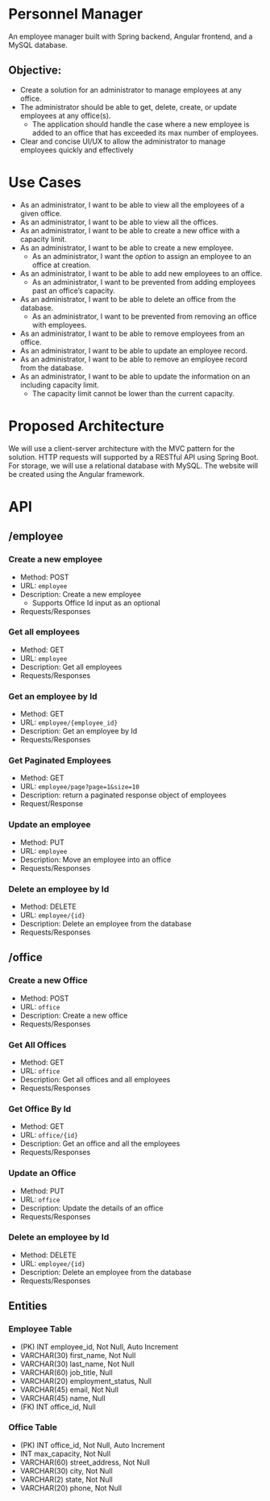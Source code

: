 # Personnel Manager

An employee manager built with Spring backend, Angular frontend, and a MySQL database.

## **Objective:**

- Create a solution for an administrator to manage employees at any office.
- The administrator should be able to get, delete, create, or update employees at any office(s).
    - The application should handle the case where a new employee is added to an office that has exceeded its max number of employees.
- Clear and concise UI/UX to allow the administrator to manage employees quickly and effectively

# Use Cases

- As an administrator, I want to be able to view all the employees of a given office.
- As an administrator, I want to be able to view all the offices.
- As an administrator, I want to be able to create a new office with a capacity limit.
- As an administrator, I want to be able to create a new employee.
    - As an administrator, I want the *option* to assign an employee to an office at creation.
- As an administrator, I want to be able to add new employees to an office.
    - As an administrator, I want to be prevented from adding employees past an office’s capacity.
- As an administrator, I want to be able to delete an office from the database.
    - As an administrator, I want to be prevented from removing an office with employees.
- As an administrator, I want to be able to remove employees from an office.
- As an administrator, I want to be able to update an employee record.
- As an administrator, I want to be able to remove an employee record from the database.
- As an administrator, I want to be able to update the information on an including capacity limit.
    - The capacity limit cannot be lower than the current capacity.

# Proposed Architecture

We will use a client-server architecture with the MVC pattern for the solution. HTTP requests will supported by a RESTful API using Spring Boot. For storage, we will use a relational database with MySQL. The website will be created using the Angular framework.

# API

## /employee

### Create a new employee

- Method: POST
- URL: `employee`
- Description: Create a new employee
    - Supports Office Id input as an optional
- Requests/Responses
    

### Get all employees

- Method: GET
- URL: `employee`
- Description: Get all employees
- Requests/Responses


### Get an employee by Id

- Method: GET
- URL: `employee/{employee_id}`
- Description: Get an employee by Id
- Requests/Responses
    

### Get Paginated Employees

- Method: GET
- URL: `employee/page?page=1&size=10`
- Description: return a paginated response object of employees
- Request/Response
    

### Update an employee

- Method: PUT
- URL: `employee`
- Description: Move an employee into an office
- Requests/Responses
    

### Delete an employee by Id

- Method: DELETE
- URL: `employee/{id}`
- Description: Delete an employee from the database
- Requests/Responses
    

## /office

### Create a new Office

- Method: POST
- URL: `office`
- Description: Create a new office
- Requests/Responses
    

### Get All Offices

- Method: GET
- URL: `office`
- Description: Get all offices and all employees
- Requests/Responses
    

### Get Office By Id

- Method: GET
- URL: `office/{id}`
- Description: Get an office and all the employees
- Requests/Responses
    

### Update an Office

- Method: PUT
- URL: `office`
- Description: Update the details of an office
- Requests/Responses
    

### Delete an employee by Id

- Method: DELETE
- URL: `employee/{id}`
- Description: Delete an employee from the database
- Requests/Responses
    

## Entities

### Employee Table

- (PK) INT employee_id, Not Null, Auto Increment
- VARCHAR(30) first_name, Not Null
- VARCHAR(30) last_name, Not Null
- VARCHAR(60) job_title, Null
- VARCHAR(20) employment_status, Null
- VARCHAR(45) email, Not Null
- VARCHAR(45) name, Null
- (FK) INT office_id, Null

### Office Table

- (PK) INT office_id, Not Null, Auto Increment
- INT max_capacity, Not Null
- VARCHAR(60) street_address, Not Null
- VARCHAR(30) city, Not Null
- VARCHAR(2) state, Not Null
- VARCHAR(20) phone, Not Null
